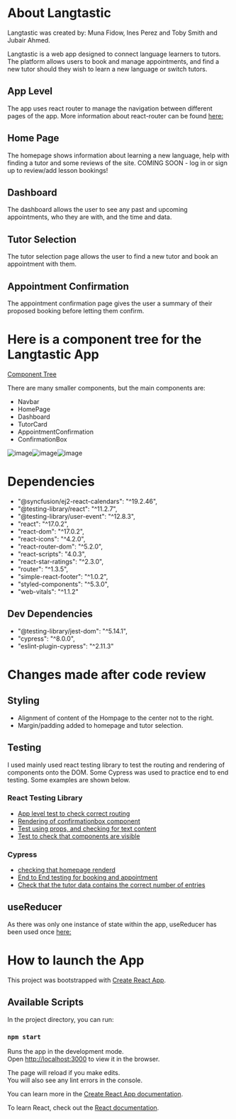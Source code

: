 # About Langtastic
Langtastic was created by: Muna Fidow, Ines Perez and Toby Smith and Jubair Ahmed. 

Langtastic is a web app designed to connect language learners to tutors. The platform allows users to book and manage appointments, and find a new tutor should they wish to learn a new language or switch tutors. 

## App Level

The app uses react router to manage the navigation between different pages of the app. More information about react-router can be found [here:](https://reactrouter.com/web/guides/quick-start)

## Home Page

The homepage shows information about learning a new language, help with finding a tutor and some reviews of the site. 
COMING SOON - log in or sign up to review/add lesson bookings!

## Dashboard

The dashboard allows the user to see any past and upcoming appointments, who they are with, and the time and data. 

## Tutor Selection

The tutor selection page allows the user to find a new tutor and book an appointment with them. 

## Appointment Confirmation

The appointment confirmation page gives the user a summary of their proposed booking before letting them confirm.  

# Here is a component tree for the Langtastic App 

[Component Tree](https://www.figma.com/file/uDF5HrQbouWqzKtDLctDEb/Langtastic-Component-Tree?node-id=0%3A1)

There are many smaller components, but the main components are:
- Navbar
- HomePage
- Dashboard
- TutorCard
- AppointmentConfirmation
- ConfirmationBox

![image](https://user-images.githubusercontent.com/81474704/126871529-b3573a6f-f31a-49ad-b951-556459235aae.png)![image](https://user-images.githubusercontent.com/81474704/126871539-4fefef31-23ee-44f4-ab4e-3b51da0f6150.png)![image](https://user-images.githubusercontent.com/81474704/126871548-1fb152b1-a112-4b4e-96d3-750c1c46558c.png)

# Dependencies
  -  "@syncfusion/ej2-react-calendars": "^19.2.46",
  - "@testing-library/react": "^11.2.7",
  - "@testing-library/user-event": "^12.8.3",
  -  "react": "^17.0.2",
  -  "react-dom": "^17.0.2",
  -  "react-icons": "^4.2.0",
  -  "react-router-dom": "^5.2.0",
  -  "react-scripts": "4.0.3",
  -  "react-star-ratings": "^2.3.0",
  -  "router": "^1.3.5",
  -  "simple-react-footer": "^1.0.2",
  -  "styled-components": "^5.3.0",
  -  "web-vitals": "^1.1.2"
  
## Dev Dependencies
  -  "@testing-library/jest-dom": "^5.14.1",
  -  "cypress": "^8.0.0",
  -  "eslint-plugin-cypress": "^2.11.3"  

# Changes made after code review

## Styling
- Alignment of content of the Hompage to the center not to the right. 
- Margin/padding added to homepage and tutor selection. 

## Testing

I used mainly used react testing library to test the routing and rendering of components onto the DOM. Some Cypress was used to practice end to end testing. 
Some examples are shown below. 

### React Testing Library
- [App level test to check correct routing](https://github.com/SchoolOfCode/w15_collaborative-react-project-langtastic-group-a/blob/natpinnock-testing-and-documentation/langtastic/src/components/App/app.test.js)
- [Rendering of confirmationbox component](https://github.com/SchoolOfCode/w15_collaborative-react-project-langtastic-group-a/blob/natpinnock-testing-and-documentation/langtastic/src/components/Appointment_Confirmation/confirmationbox.test.js)
- [Test using props, and checking for text content](https://github.com/SchoolOfCode/w15_collaborative-react-project-langtastic-group-a/blob/natpinnock-testing-and-documentation/langtastic/src/components/NavBar/Title/title.test.js)
- [Test to check that components are visible](https://github.com/SchoolOfCode/w15_collaborative-react-project-langtastic-group-a/blob/natpinnock-testing-and-documentation/langtastic/src/components/Tutorselection/Tutorcard/tutorcard.test.js)

### Cypress
- [checking that homepage renderd](https://github.com/SchoolOfCode/w15_collaborative-react-project-langtastic-group-a/blob/natpinnock-testing-and-documentation/langtastic/cypress/integration/init.spec.js)
- [End to End testing for booking and appointment](https://github.com/SchoolOfCode/w15_collaborative-react-project-langtastic-group-a/blob/natpinnock-testing-and-documentation/langtastic/cypress/integration/homepage.spec.js)
- [Check that the tutor data contains the correct number of entries](https://github.com/SchoolOfCode/w15_collaborative-react-project-langtastic-group-a/blob/natpinnock-testing-and-documentation/langtastic/cypress/integration/tutors.spec.js)

## useReducer
As there was only one instance of state within the app, useReducer has been used once [here:](https://github.com/SchoolOfCode/w15_collaborative-react-project-langtastic-group-a/blob/natpinnock-testing-and-documentation/langtastic/src/components/Appointment_Confirmation/Confirmationbox.js) 

# How to launch the App

This project was bootstrapped with [Create React App](https://github.com/facebook/create-react-app).

## Available Scripts

In the project directory, you can run:

### `npm start`

Runs the app in the development mode.\
Open [http://localhost:3000](http://localhost:3000) to view it in the browser.

The page will reload if you make edits.\
You will also see any lint errors in the console.

You can learn more in the [Create React App documentation](https://facebook.github.io/create-react-app/docs/getting-started).

To learn React, check out the [React documentation](https://reactjs.org/).


